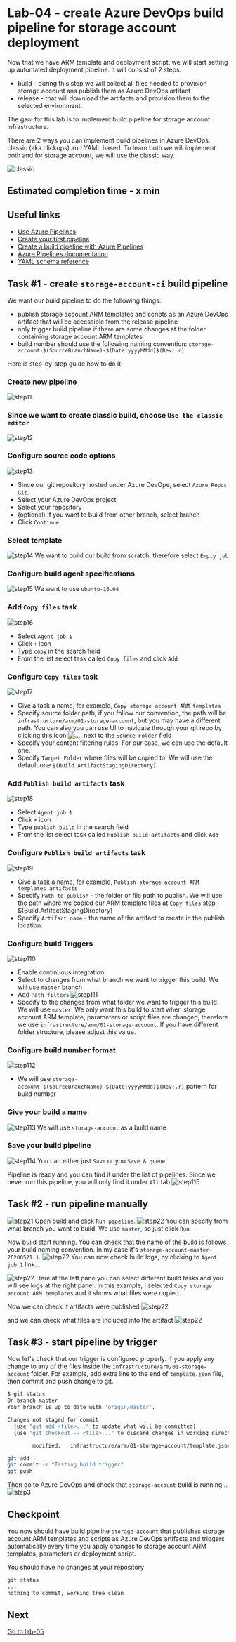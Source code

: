 # Lab-04 - create Azure DevOps build pipeline for storage account deployment

Now that we have ARM template and deployment script, we will start setting up automated deployment pipeline. It will consist of 2 steps:

* build - during this step we will collect all files needed to provision storage account ans publish them as Azure DevOps artifact
* release - that will download the artifacts and provision them to the selected environment.

The gaol for this lab is to implement build pipeline for storage account infrastructure.

There are 2 ways you can implement build pipelines in Azure DevOps: classic (aka clickops) and YAML based. To learn both we will implement both and for storage account, we will use the classic way.

![classic](https://docs.microsoft.com/en-us/azure/devops/pipelines/media/pipelines-image-designer.png?view=azure-devops)

## Estimated completion time - x min

## Useful links

* [Use Azure Pipelines](https://docs.microsoft.com/en-us/azure/devops/pipelines/get-started/pipelines-get-started?view=azure-devops)
* [Create your first pipeline](https://docs.microsoft.com/en-us/azure/devops/pipelines/create-first-pipeline?view=azure-devops&tabs=java%2Cyaml%2Cbrowser%2Ctfs-2018-2)
* [Create a build pipeline with Azure Pipelines](https://docs.microsoft.com/en-us/learn/modules/create-a-build-pipeline/)
* [Azure Pipelines documentation](https://docs.microsoft.com/en-us/azure/devops/pipelines/?view=azure-devops)
* [YAML schema reference](https://docs.microsoft.com/en-us/azure/devops/pipelines/yaml-schema?view=azure-devops&tabs=schema%2Cparameter-schema)

## Task #1 - create `storage-account-ci` build pipeline

We want our build pipeline to do the following things:

* publish storage account ARM templates and scripts as an Azure DevOps artifact that will be accessible from the release pipeline
* only trigger build pipeline if there are some changes at the folder containing storage account ARM templates
* build number should use the following naming convention: `storage-account-$(SourceBranchName)-$(Date:yyyyMMdd)$(Rev:.r)`

Here is step-by-step guide how to do it:

### Create new pipeline

![step11](images/step1-1.png)

### Since we want to create classic build, choose `Use the classic editor`

![step12](images/step1-2.png)

### Configure source code options

![step13](images/step1-3.png)

* Since our git repository hosted under Azure DevOpe, select `Azure Repos Git`.
* Select your Azure DevOps project
* Select your repository
* (optional) If you want to build from other branch, select branch
* Click `Continue`

### Select template

![step14](images/step1-4.png)
We want to build our build from scratch, therefore select `Empty job`

### Configure build agent specifications

![step15](images/step1-5.png)
We want to use `ubuntu-16.04`

### Add `Copy files` task

![step16](images/step1-6.png)

* Select `Agent job 1`
* Click `+` icon
* Type `copy` in the search field
* From the list select task called `Copy files` and click `Add`

### Configure `Copy files` task

![step17](images/step1-7.png)

* Give a task a name, for example, `Copy storage account ARM templates`
* Specify source folder path, if you follow our convention, the path will be `infrastructure/arm/01-storage-account`, but you may have a different path. You can also you can use UI to navigate through your git repo by clicking this icon ![...](images/select.png), next to the `Source Folder` field
* Specify your content filtering rules. For our case, we can use the default one.
* Specify `Target Folder` where files will be copied to. We will use the default one `$(Build.ArtifactStagingDirectory)`

### Add `Publish build artifacts` task

![step18](images/step1-8.png)

* Select `Agent job 1`
* Click `+` icon
* Type `publish build` in the search field
* From the list select task called `Publish build artifacts` and click `Add`

### Configure `Publish build artifacts` task

![step19](images/step1-9.png)

* Give a task a name, for example, `Publish storage account ARM templates artifacts`
* Specify `Path to publish` - the folder or file path to publish. We will use the path where we copied our ARM template files at `Copy files` step - $(Build.ArtifactStagingDirectory)
* Specify `Artifact name` - the name of the artifact to create in the publish location.

### Configure build Triggers

![step110](images/step1-10.png)
* Enable continuous integration
* Select to changes from what branch we want to trigger this build. We will use `master` branch
* Add `Path filters`
![step111](images/step1-11.png)
* Specify to the changes from what folder we want to trigger this build. We will use `master`. We only want this build to start when storage account ARM template, parameters or script files are changed, therefore we use `infrastructure/arm/01-storage-account`. If you have different folder structure, please adjust this value.

### Configure build number format

![step112](images/step1-12.png)
* We will use `storage-account-$(SourceBranchName)-$(Date:yyyyMMdd)$(Rev:.r)` pattern for build number

### Give your build a name

![step113](images/step1-13.png)
We will use `storage-account` as a build name

### Save your build pipeline

![step114](images/step1-14.png)
You can either just `Save` or you `Save & queue`

Pipeline is ready and you can find it under the list of pipelines. Since we never run this pipeline, you will only find it under `All` tab
![step115](images/step1-15.png)

## Task #2 - run pipeline manually

![step21](images/step2-1.png)
Open build and click `Run pipeline`.
![step22](images/step2-2.png)
You can specify from what branch you want to build. We use `master`, so just click `Run`

Now build start running. You can check that the name of the build is follows your build naming convention. In my case it's `storage-account-master-20200521.1`.
![step22](images/step2-3.png)
You can now check build logs, by clicking to `Agent job 1` link...

![step22](images/step2-4.png)
Here at the left pane you can  select different build tasks and you will see logs at the right panel. In this example, I selected `Copy storage account ARM templates` and it shows what files were copied.

Now we can check if artifacts were published
![step22](images/step2-5.png)

and we can check what files are included into the artifact
![step22](images/step2-6.png)

## Task #3 - start pipeline by trigger

Now let's check that our trigger is configured properly. If you apply any change to any of the files inside the `infrastructure/arm/01-storage-account` folder. For example, add extra line to the end of `template.json` file, then commit and push change to git.

```bash
$ git status
On branch master
Your branch is up to date with 'origin/master'.

Changes not staged for commit:
  (use "git add <file>..." to update what will be committed)
  (use "git checkout -- <file>..." to discard changes in working directory)

        modified:   infrastructure/arm/01-storage-account/template.json
```

```bash
git add .
git commit -m "Testing build trigger"
git push
```

Then go to Azure DevOps and check that `storage-account` build is running...
![step3](images/step3-1.png)

## Checkpoint

You now should have build pipeline `storage-account` that publishes storage account ARM templates and scripts as Azure DevOps artifacts and triggers automatically every time you apply changes to storage account ARM templates, parameters or deployment script.

You should have no changes at your repository

```bash
git status
...
nothing to commit, working tree clean
```

## Next

[Go to lab-05](../lab-05/readme.md)